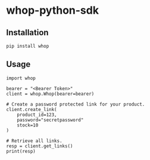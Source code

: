 # whop-python-sdk

## Installation
```
pip install whop
```

## Usage
```
import whop

bearer = "<Bearer Token>"
client = whop.Whop(bearer=bearer)

# Create a password protected link for your product.
client.create_link(
    product_id=123,
    password="secretpassword"
    stock=10
)

# Retrieve all links.
resp = client.get_links()
print(resp)
```